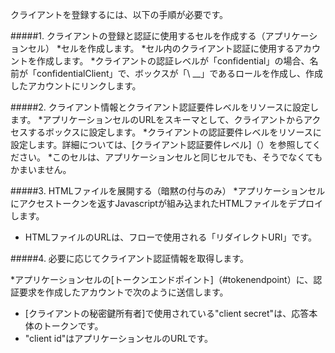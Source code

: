 クライアントを登録するには、以下の手順が必要です。

#####1. クライアントの登録と認証に使用するセルを作成する（アプリケーションセル）
*セルを作成します。
*セル内のクライアント認証に使用するアカウントを作成します。
*クライアントの認証レベルが「confidential」の場合、名前が「confidentialClient」で、ボックスが「\ __」であるロールを作成し、作成したアカウントにリンクします。

#####2. クライアント情報とクライアント認証要件レベルをリソースに設定します。
*アプリケーションセルのURLをスキーマとして、クライアントからアクセスするボックスに設定します。
*クライアントの認証要件レベルをリソースに設定します。詳細については、[クライアント認証要件レベル]（）を参照してください。
*このセルは、アプリケーションセルと同じセルでも、そうでなくてもかまいません。

#####3. HTMLファイルを展開する（暗黙の付与のみ）
*アプリケーションセルにアクセストークンを返すJavascriptが組み込まれたHTMLファイルをデプロイします。
  * HTMLファイルのURLは、フローで使用される「リダイレクトURI」です。

#####4. 必要に応じてクライアント認証情報を取得します。

*アプリケーションセルの[トークンエンドポイント]（#tokenendpoint）に、認証要求を作成したアカウントで次のように送信します。
  * [クライアントの秘密鍵所有者]で使用されている"client secret"は、応答本体のトークンです。
  * "client id"はアプリケーションセルのURLです。
